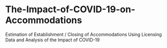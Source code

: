 # The-Impact-of-COVID-19-on-Accommodations
Estimation of Establishment / Closing of Accommodations Using Licensing Data and Analysis of the Impact of COVID-19
